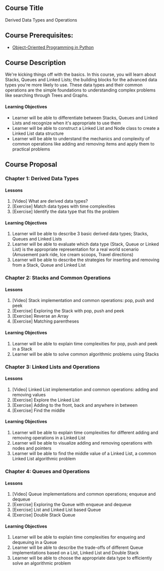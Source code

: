 ## Course Title
Derived Data Types and Operations

## Course Prerequisites: 
* [Object-Oriented Programming in Python](https://learn.datacamp.com/courses/object-oriented-programming-in-python)

## Course Description
We're kicking things off with the basics. In this course, you will learn about Stacks, Queues and Linked Lists; the building blocks for the advanced data types you're more likely to use. These data types and their common operations are the simple foundations to understanding complex problems like searching through Trees and Graphs.

#### Learning Objectives
* Learner will be able to differentiate between Stacks, Queues and Linked Lists and recognize when it's appropriate to use them
* Learner will be able to construct a Linked List and Node class to create a Linked List data structure
* Learner will be able to understand the mechanics and complexity of common operations like adding and removing items and apply them to practical problems

## Course Proposal

### Chapter 1: Derived Data Types

#### Lessons
1. [Video] What are derived data types?
2. [Exercise] Match data types with time complexities
3. [Exercise] Identify the data type that fits the problem

#### Learning Objectives
1. Learner will be able to describe 3 basic derived data types; Stacks, Queues and Linked Lists
2. Learner will be able to evaluate which data type (Stack, Queue or Linked List) is the appropriate representation for a real world scenario (Amusement park ride, Ice cream scoops, Travel directions)
3. Learner will be able to describe the strategies for inserting and removing from a Stack, Queue and Linked List

### Chapter 2: Stacks and Common Operations

#### Lessons
1. [Video] Stack implementation and common operations: pop, push and peek
2. [Exercise] Exploring the Stack with pop, push and peek
3. [Exercise] Reverse an Array
4. [Exercise] Matching parentheses 

#### Learning Objectives
1. Learner will be able to explain time complexities for pop, push and peek in a Stack
2. Learner will be able to solve common algorithmic problems using Stacks

### Chapter 3: Linked Lists and Operations

#### Lessons
1. [Video] Linked List implementation and common operations: adding and removing values
2. [Exercise] Explore the Linked List
3. [Exercise] Adding to the front, back and anywhere in between
4. [Exercise] Find the middle

#### Learning Objectives
1. Learner will be able to explain time complexities for different adding and removing operations in a Linked List
2. Learner will be able to visualize adding and removing operations with nodes and pointers
3. Learner will be able to find the middle value of a Linked List, a common Linked List algorithmic problem

### Chapter 4: Queues and Operations

#### Lessons
1. [Video] Queue implementations and common operations; enqueue and dequeue
2. [Exercise] Exploring the Queue with enqueue and dequeue
3. [Exercise] List and Linked List based Queue
4. [Exercise] Double Stack Queue

#### Learning Objectives
1. Learner will be able to explain time complexities for enqueing and dequeuing in a Queue
2. Learner will be able to describe the trade-offs of different Queue implementations based on a List, Linked List and Double Stack
3. Learner will be able to choose the appropriate data type to efficiently solve an algorithmic problem

